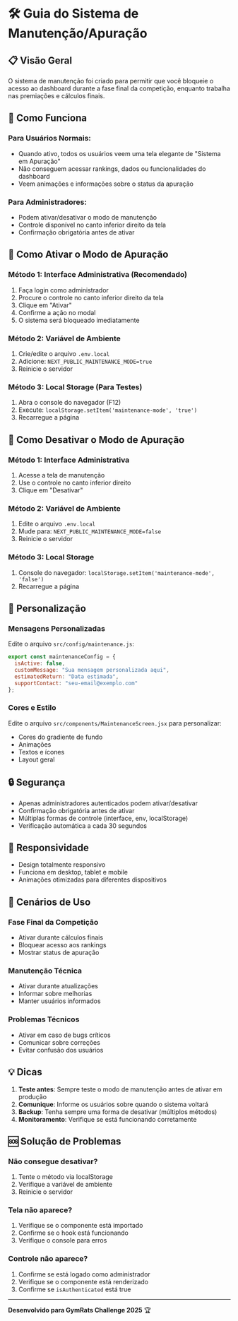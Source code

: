 # 🛠️ Guia do Sistema de Manutenção/Apuração

## 📋 Visão Geral

O sistema de manutenção foi criado para permitir que você bloqueie o acesso ao dashboard durante a fase final da competição, enquanto trabalha nas premiações e cálculos finais.

## 🎯 Como Funciona

### Para Usuários Normais:
- Quando ativo, todos os usuários veem uma tela elegante de "Sistema em Apuração"
- Não conseguem acessar rankings, dados ou funcionalidades do dashboard
- Veem animações e informações sobre o status da apuração

### Para Administradores:
- Podem ativar/desativar o modo de manutenção
- Controle disponível no canto inferior direito da tela
- Confirmação obrigatória antes de ativar

## 🚀 Como Ativar o Modo de Apuração

### Método 1: Interface Administrativa (Recomendado)
1. Faça login como administrador
2. Procure o controle no canto inferior direito da tela
3. Clique em "Ativar" 
4. Confirme a ação no modal
5. O sistema será bloqueado imediatamente

### Método 2: Variável de Ambiente
1. Crie/edite o arquivo `.env.local`
2. Adicione: `NEXT_PUBLIC_MAINTENANCE_MODE=true`
3. Reinicie o servidor

### Método 3: Local Storage (Para Testes)
1. Abra o console do navegador (F12)
2. Execute: `localStorage.setItem('maintenance-mode', 'true')`
3. Recarregue a página

## 🔧 Como Desativar o Modo de Apuração

### Método 1: Interface Administrativa
1. Acesse a tela de manutenção
2. Use o controle no canto inferior direito
3. Clique em "Desativar"

### Método 2: Variável de Ambiente
1. Edite o arquivo `.env.local`
2. Mude para: `NEXT_PUBLIC_MAINTENANCE_MODE=false`
3. Reinicie o servidor

### Método 3: Local Storage
1. Console do navegador: `localStorage.setItem('maintenance-mode', 'false')`
2. Recarregue a página

## 🎨 Personalização

### Mensagens Personalizadas
Edite o arquivo `src/config/maintenance.js`:
```javascript
export const maintenanceConfig = {
  isActive: false,
  customMessage: "Sua mensagem personalizada aqui",
  estimatedReturn: "Data estimada",
  supportContact: "seu-email@exemplo.com"
};
```

### Cores e Estilo
Edite o arquivo `src/components/MaintenanceScreen.jsx` para personalizar:
- Cores do gradiente de fundo
- Animações
- Textos e ícones
- Layout geral

## 🔒 Segurança

- Apenas administradores autenticados podem ativar/desativar
- Confirmação obrigatória antes de ativar
- Múltiplas formas de controle (interface, env, localStorage)
- Verificação automática a cada 30 segundos

## 📱 Responsividade

- Design totalmente responsivo
- Funciona em desktop, tablet e mobile
- Animações otimizadas para diferentes dispositivos

## 🚨 Cenários de Uso

### Fase Final da Competição
- Ativar durante cálculos finais
- Bloquear acesso aos rankings
- Mostrar status de apuração

### Manutenção Técnica
- Ativar durante atualizações
- Informar sobre melhorias
- Manter usuários informados

### Problemas Técnicos
- Ativar em caso de bugs críticos
- Comunicar sobre correções
- Evitar confusão dos usuários

## 💡 Dicas

1. **Teste antes**: Sempre teste o modo de manutenção antes de ativar em produção
2. **Comunique**: Informe os usuários sobre quando o sistema voltará
3. **Backup**: Tenha sempre uma forma de desativar (múltiplos métodos)
4. **Monitoramento**: Verifique se está funcionando corretamente

## 🆘 Solução de Problemas

### Não consegue desativar?
1. Tente o método via localStorage
2. Verifique a variável de ambiente
3. Reinicie o servidor

### Tela não aparece?
1. Verifique se o componente está importado
2. Confirme se o hook está funcionando
3. Verifique o console para erros

### Controle não aparece?
1. Confirme se está logado como administrador
2. Verifique se o componente está renderizado
3. Confirme se `isAuthenticated` está true

---

**Desenvolvido para GymRats Challenge 2025** 🏆
